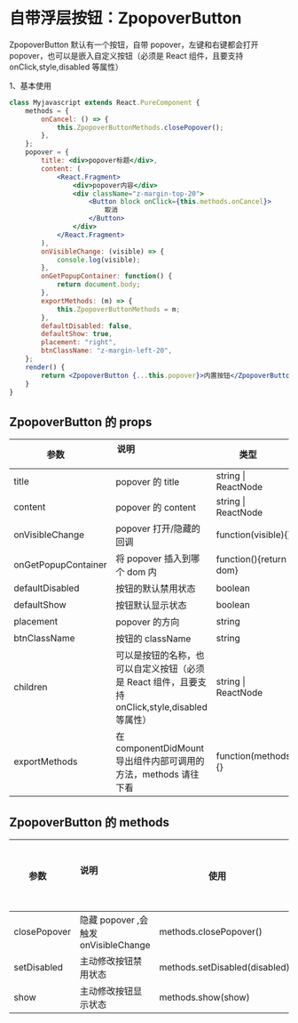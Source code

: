<div class="z-doc-titles"></div>

# 自带浮层按钮：ZpopoverButton

ZpopoverButton 默认有一个按钮，自带 popover，左键和右键都会打开 popover，也可以是嵌入自定义按钮（必须是 React 组件，且要支持 onClick,style,disabled 等属性）

1、基本使用

<div class="z-demo-box" data-render="demo1" data-title=""></div>

```jsx
class Myjavascript extends React.PureComponent {
	methods = {
		onCancel: () => {
			this.ZpopoverButtonMethods.closePopover();
		},
	};
	popover = {
		title: <div>popover标题</div>,
		content: (
			<React.Fragment>
				<div>popover内容</div>
				<div className="z-margin-top-20">
					<Button block onClick={this.methods.onCancel}>
						取消
					</Button>
				</div>
			</React.Fragment>
		),
		onVisibleChange: (visible) => {
			console.log(visible);
		},
		onGetPopupContainer: function() {
			return document.body;
		},
		exportMethods: (m) => {
			this.ZpopoverButtonMethods = m;
		},
		defaultDisabled: false,
		defaultShow: true,
		placement: "right",
		btnClassName: "z-margin-left-20",
	};
	render() {
		return <ZpopoverButton {...this.popover}>内置按钮</ZpopoverButton>;
	}
}
```

<div class="z-doc-titles"></div>

## ZpopoverButton 的 props

| 参数                | 说明                                                                                            | 类型                   | 默认值   |
| ------------------- | ----------------------------------------------------------------------------------------------- | ---------------------- | -------- |
| title               | popover 的 title                                                                                | string \| ReactNode    | --       |
| content             | popover 的 content                                                                              | string \| ReactNode    | --       |
| onVisibleChange     | popover 打开/隐藏的回调                                                                         | function(visible){}    | --       |
| onGetPopupContainer | 将 popover 插入到哪个 dom 内                                                                    | function(){return dom} | --       |
| defaultDisabled     | 按钮的默认禁用状态                                                                              | boolean                | false    |
| defaultShow         | 按钮默认显示状态                                                                                | boolean                | true     |
| placement           | popover 的方向                                                                                  | string                 | rightTop |
| btnClassName        | 按钮的 className                                                                                | string                 | --       |
| children            | 可以是按钮的名称，也可以自定义按钮（必须是 React 组件，且要支持 onClick,style,disabled 等属性） | string \| ReactNode    | --       |
| exportMethods       | 在 componentDidMount 导出组件内部可调用的方法，methods 请往下看                                 | function(methods){}    | --       |

## ZpopoverButton 的 methods

| 参数         | 说明                                     | 使用                          | 返回值类型 |
| ------------ | ---------------------------------------- | ----------------------------- | ---------- |
| closePopover | 隐藏 popover ,会触发 onVisibleChange     | methods.closePopover()        | --         |
| setDisabled  | 主动修改按钮禁用状态                     | methods.setDisabled(disabled) | --         |
| show         | 主动修改按钮显示状态                     | methods.show(show)            | --         |
